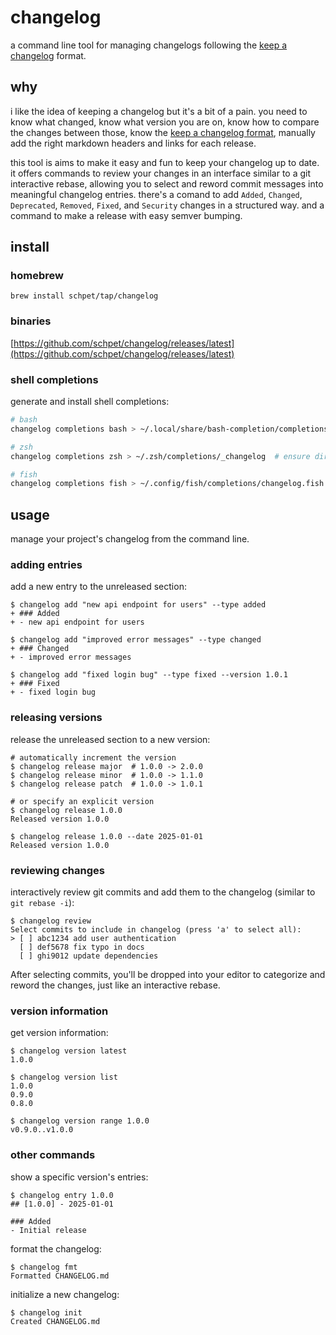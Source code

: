 # changelog

a command line tool for managing changelogs following the [keep a changelog](https://keepachangelog.com) format.

## why

i like the idea of keeping a changelog but it's a bit of a pain. you need to know what changed, know what version you are on, know how to compare the changes between those, know the [keep a changelog format][kac], manually add the right markdown headers and links for each release.

this tool is aims to make it easy and fun to keep your changelog up to date. it offers commands to review your changes in an interface similar to a git interactive rebase, allowing you to select and reword commit messages into meaningful changelog entries. there's a comand to add `Added`, `Changed`, `Deprecated`, `Removed`, `Fixed`, and `Security` changes in a structured way. and a command to make a release with easy semver bumping.

[kac]: https://keepachangelog.com/en/1.1.0/

## install

### homebrew

```
brew install schpet/tap/changelog
```

### binaries

[https://github.com/schpet/changelog/releases/latest](https://github.com/schpet/changelog/releases/latest)

### shell completions

generate and install shell completions:

```bash
# bash
changelog completions bash > ~/.local/share/bash-completion/completions/changelog

# zsh
changelog completions zsh > ~/.zsh/completions/_changelog  # ensure dir exists and is in fpath

# fish
changelog completions fish > ~/.config/fish/completions/changelog.fish
```

## usage

manage your project's changelog from the command line.

### adding entries

add a new entry to the unreleased section:

```
$ changelog add "new api endpoint for users" --type added
+ ### Added
+ - new api endpoint for users

$ changelog add "improved error messages" --type changed
+ ### Changed
+ - improved error messages

$ changelog add "fixed login bug" --type fixed --version 1.0.1
+ ### Fixed
+ - fixed login bug
```

### releasing versions

release the unreleased section to a new version:

```
# automatically increment the version
$ changelog release major  # 1.0.0 -> 2.0.0
$ changelog release minor  # 1.0.0 -> 1.1.0
$ changelog release patch  # 1.0.0 -> 1.0.1

# or specify an explicit version
$ changelog release 1.0.0
Released version 1.0.0

$ changelog release 1.0.0 --date 2025-01-01
Released version 1.0.0
```

### reviewing changes

interactively review git commits and add them to the changelog (similar to `git rebase -i`):

```
$ changelog review
Select commits to include in changelog (press 'a' to select all):
> [ ] abc1234 add user authentication
  [ ] def5678 fix typo in docs
  [ ] ghi9012 update dependencies
```

After selecting commits, you'll be dropped into your editor to categorize and reword the changes, just like an interactive rebase.

### version information

get version information:

```
$ changelog version latest
1.0.0

$ changelog version list
1.0.0
0.9.0
0.8.0

$ changelog version range 1.0.0
v0.9.0..v1.0.0
```

### other commands

show a specific version's entries:

```
$ changelog entry 1.0.0
## [1.0.0] - 2025-01-01

### Added
- Initial release
```

format the changelog:

```
$ changelog fmt
Formatted CHANGELOG.md
```

initialize a new changelog:

```
$ changelog init
Created CHANGELOG.md
```
